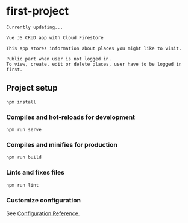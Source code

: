 # first-project
```
Currently updating...

Vue JS CRUD app with Cloud Firestore

This app stores information about places you might like to visit.

Public part when user is not logged in. 
To view, create, edit or delete places, user have to be logged in first.
```


## Project setup
```
npm install
```

### Compiles and hot-reloads for development
```
npm run serve
```

### Compiles and minifies for production
```
npm run build
```

### Lints and fixes files
```
npm run lint
```

### Customize configuration
See [Configuration Reference](https://cli.vuejs.org/config/).
